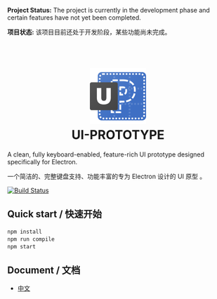 **Project Status:** The project is currently in the development phase and certain features have not yet been completed.

**项目状态:** 该项目目前还处于开发阶段，某些功能尚未完成。

<h1 align="center">
  <br>
  <img src="./resources/linux/ui-prototype.svg" alt="UI-PROTOTYPE" height="128">
  <br>
  UI-PROTOTYPE
  <br>
</h1>

A clean, fully keyboard-enabled, feature-rich UI prototype designed specifically for Electron.

一个简洁的、完整键盘支持、功能丰富的专为 Electron 设计的 UI 原型 。

[![Build Status](https://github.com/JonnyJong/UI-PROTOTYPE/workflows/Tests/badge.svg)](https://github.com/JonnyJong/UI-PROTOTYPE/actions)

## Quick start / 快速开始
```sh
npm install
npm run compile
npm start
```

## Document / 文档
- [中文](./docs/zh/Index.md)
